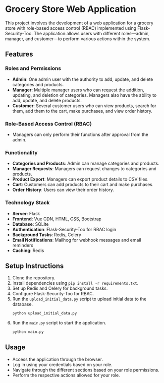 # Grocery Store Web Application

This project involves the development of a web application for a grocery store with role-based access control (RBAC) implemented using Flask-Security-Too. The application allows users with different roles—admin, manager, and customer—to perform various actions within the system.

## Features

### Roles and Permissions
- **Admin**: One admin user with the authority to add, update, and delete categories and products.
- **Manager**: Multiple manager users who can request the addition, updating, and deletion of categories. Managers also have the ability to add, update, and delete products.
- **Customer**: Several customer users who can view products, search for them, add them to the cart, make purchases, and view order history.

### Role-Based Access Control (RBAC)
- Managers can only perform their functions after approval from the admin.

### Functionality
- **Categories and Products**: Admin can manage categories and products.
- **Manager Requests**: Managers can request changes to categories and products.
- **Product Export**: Managers can export product details to CSV files.
- **Cart**: Customers can add products to their cart and make purchases.
- **Order History**: Users can view their order history.

### Technology Stack
- **Server**: Flask
- **Frontend**: Vue CDN, HTML, CSS, Bootstrap
- **Database**: SQLite
- **Authentication**: Flask-Security-Too for RBAC login
- **Background Tasks**: Redis, Celery
- **Email Notifications**: Mailhog for webhook messages and email reminders
- **Caching**: Redis

## Setup Instructions

1. Clone the repository.
2. Install dependencies using `pip install -r requirements.txt`.
3. Set up Redis and Celery for background tasks.
4. Configure Flask-Security-Too for RBAC.
5. Run the `upload_initial_data.py` script to upload initial data to the database.
    ```bash
    python upload_initial_data.py
    ```
6. Run the `main.py` script to start the application.
    ```bash
    python main.py
    ```

## Usage

- Access the application through the browser.
- Log in using your credentials based on your role.
- Navigate through the different sections based on your role permissions.
- Perform the respective actions allowed for your role.

